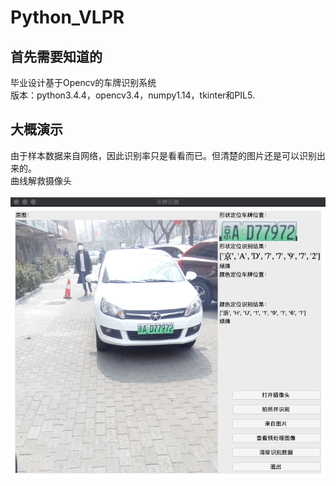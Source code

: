# Python_VLPR
## 首先需要知道的
毕业设计基于Opencv的车牌识别系统
<br>版本：python3.4.4，opencv3.4，numpy1.14，tkinter和PIL5.

## 大概演示
由于样本数据来自网络，因此识别率只是看看而已。但清楚的图片还是可以识别出来的。 \
曲线解救摄像头  \
\
![界面](pic/1.png)

